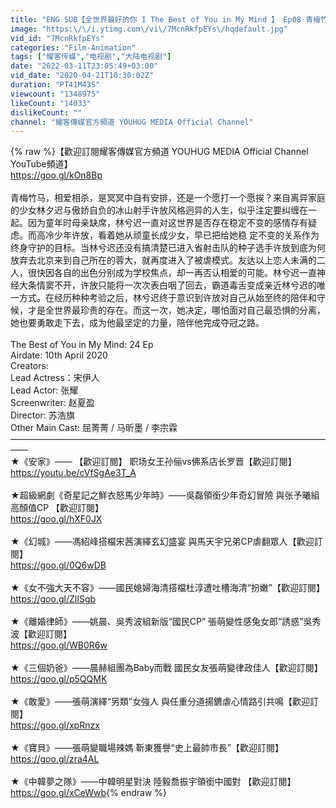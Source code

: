 ```yaml
---
title: "ENG SUB【全世界最好的你 I The Best of You in My Mind 】 Ep08 青梅竹马宋伊人& 张耀"
image: "https:\/\/i.ytimg.com\/vi\/7McnRkfpEYs\/hqdefault.jpg"
vid_id: "7McnRkfpEYs"
categories: "Film-Animation"
tags: ["耀客传媒","电视剧","大陆电视剧"]
date: "2022-03-11T23:05:49+03:00"
vid_date: "2020-04-21T10:30:02Z"
duration: "PT41M43S"
viewcount: "1348975"
likeCount: "14033"
dislikeCount: ""
channel: "耀客傳媒官方頻道 YOUHUG MEDIA Official Channel"
---
```

{% raw %}【歡迎訂閱耀客傳媒官方頻道 YOUHUG MEDIA Official Channel YouTube頻道】<br /><a rel="nofollow" target="blank" href="https://goo.gl/kOn8Bp">https://goo.gl/kOn8Bp</a><br /><br />青梅竹马，相爱相杀，是冥冥中自有安排，还是一个愿打一个愿挨？来自离异家庭的少女林夕迟与傲娇自负的冰山射手许放风格迥异的人生，似乎注定要纠缠在一起。因为童年时母亲缺席，林兮迟一直对这世界是否存在稳定不变的感情存有疑虑。而高冷少年许放，看着她从顽童长成少女，早已把给她稳 定不变的关系作为终身守护的目标。当林兮迟还没有搞清楚已进入省射击队的种子选手许放到底为何放弃去北京来到自己所在的蓉大，就再度进入了被虐模式。友达以上恋人未满的二人，很快因各自的出色分别成为学校焦点，却一再否认相爱的可能。林兮迟一直神经大条情窦不开，许放只能将一次次表白咽了回去，霸道毒舌变成亲近林兮迟的唯一方式。在经历种种考验之后，林兮迟终于意识到许放对自己从始至终的陪伴和守候，才是全世界最珍贵的存在。而这一次，她决定，哪怕面对自己最恐惧的分离，她也要勇敢走下去，成为他最坚定的力量，陪伴他完成夺冠之路。<br /><br />The Best of You in My Mind: 24 Ep<br />Airdate: 10th April 2020<br />Creators: <br />Lead Actress：宋伊人<br />Lead Actor:  张耀<br />Screenwriter:  赵夏盈<br />Director: 苏浩旗<br />Other Main Cast:  屈菁菁 / 马昕墨 / 李宗霖<br />——————————————————————————————————————<br />★《安家》——  【歡迎訂閱】 职场女王孙俪vs佛系店长罗晋【歡迎訂閱】<br /><a rel="nofollow" target="blank" href="https://youtu.be/cVfSgAe3T_A">https://youtu.be/cVfSgAe3T_A</a><br /><br />★超級網劇《奇星記之鮮衣怒馬少年時》——吳磊領銜少年奇幻冒險 與张予曦組高顏值CP 【歡迎訂閱】<br /><a rel="nofollow" target="blank" href="https://goo.gl/hXF0JX">https://goo.gl/hXF0JX</a><br /><br />★《幻城》——馮紹峰搭檔宋茜演繹玄幻盛宴 與馬天宇兄弟CP虐翻眾人【歡迎訂閱】<br /><a rel="nofollow" target="blank" href="https://goo.gl/0Q6wDB">https://goo.gl/0Q6wDB</a><br /><br />★《女不強大天不容》——國民媳婦海清搭檔杜淳遭吐槽海清“扮嫩”【歡迎訂閱】<br /><a rel="nofollow" target="blank" href="https://goo.gl/ZlISgb">https://goo.gl/ZlISgb</a><br /><br />★《離婚律師》——姚晨、吳秀波組新版“國民CP” 張萌變性感兔女郎“誘惑”吳秀波【歡迎訂閱】<br /><a rel="nofollow" target="blank" href="https://goo.gl/WB0R6w">https://goo.gl/WB0R6w</a><br /><br />★《三個奶爸》——晨赫組團為Baby而戰 國民女友張萌變律政佳人【歡迎訂閱】<br /><a rel="nofollow" target="blank" href="https://goo.gl/p5QQMK">https://goo.gl/p5QQMK</a><br /><br />★《敢愛》——張萌演繹“另類”女強人 與任重分道揚鑣虐心情路引共鳴【歡迎訂閱】<br /><a rel="nofollow" target="blank" href="https://goo.gl/xpRnzx">https://goo.gl/xpRnzx</a><br /><br />★《寶貝》——張萌變職場辣媽 靳東獲譽“史上最帥市長”【歡迎訂閱】<br /><a rel="nofollow" target="blank" href="https://goo.gl/zra4AL">https://goo.gl/zra4AL</a><br /><br />★《中韓夢之隊》——中韓明星對決 陸毅喬振宇領銜中國對 【歡迎訂閱】 <br /><a rel="nofollow" target="blank" href="https://goo.gl/xCeWwb">https://goo.gl/xCeWwb</a>{% endraw %}
